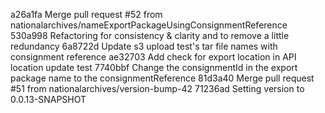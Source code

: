 a26a1fa Merge pull request #52 from nationalarchives/nameExportPackageUsingConsignmentReference
530a998 Refactoring for consistency & clarity and to remove a little redundancy
6a8722d Update s3 upload test's tar file names with consignment reference
ae32703 Add check for export location in API location update test
7740bbf Change the consignmentId in the export package name to the consignmentReference
81d3a40 Merge pull request #51 from nationalarchives/version-bump-42
71236ad Setting version to 0.0.13-SNAPSHOT
